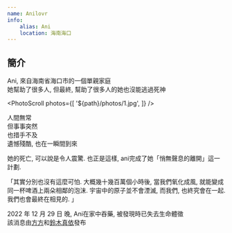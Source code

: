 ```yaml
---
name: Anilovr
info:
    alias: Ani
    location: 海南海口
---
```


## 簡介

Ani, 來自海南省海口市的一個單親家庭  
她幫助了很多人, 但最終, 幫助了很多人的她也沒能逃過死神  

<PhotoScroll photos={[ '${path}/photos/1.jpg', ]} />  

人間無常  
但事事突然  
也措手不及  
遺憾殘酷, 也在一瞬間到來  

她的死亡, 可以說是令人震驚. 也正是這樣, ani完成了她「悄無聲息的離開」這一計劃.  

「其實分別也沒有這麼可怕. 大概幾十幾百萬個小時後, 當我們氧化成風, 就能變成同一杯啤酒上兩朵相鄰的泡沫. 宇宙中的原子並不會湮滅, 而我們, 也終究會在一起. 我們也會最終在相見的. 」

2022 年 12 月 29 日 晚, Ani在家中吞藥, 被發現時已失去生命體徵  
該消息由[方方](https://twitter.com/fang050722)和[鈴木真依](https://twitter.com/nmsl6653)發布